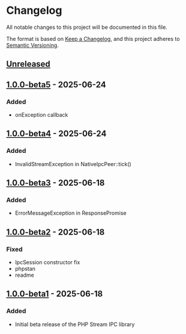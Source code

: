 # Changelog

All notable changes to this project will be documented in this file.

The format is based on [Keep a Changelog](https://keepachangelog.com/en/1.1.0/),
and this project adheres to [Semantic Versioning](https://semver.org/spec/v2.0.0.html).

## [Unreleased]



## [1.0.0-beta5] - 2025-06-24
### Added
- onException callback

## [1.0.0-beta4] - 2025-06-24
### Added
- InvalidStreamException in NativeIpcPeer::tick()

## [1.0.0-beta3] - 2025-06-18
### Added
- ErrorMessageException in ResponsePromise

## [1.0.0-beta2] - 2025-06-18
### Fixed
- IpcSession constructor fix
- phpstan
- readme

## [1.0.0-beta1] - 2025-06-18
### Added
- Initial beta release of the PHP Stream IPC library

[Unreleased]: https://github.com/riki137/php-stream-ipc/compare/1.0.0-beta5...main
[1.0.0-beta5]: https://github.com/riki137/php-stream-ipc/compare/1.0.0-beta4...1.0.0-beta5
[1.0.0-beta4]: https://github.com/riki137/php-stream-ipc/compare/1.0.0-beta3...1.0.0-beta4
[1.0.0-beta3]: https://github.com/riki137/php-stream-ipc/compare/1.0.0-beta2...1.0.0-beta3
[1.0.0-beta2]: https://github.com/riki137/php-stream-ipc/compare/1.0.0-beta1...1.0.0-beta2
[1.0.0-beta1]: https://github.com/riki137/php-stream-ipc/releases/tag/1.0.0-beta1
